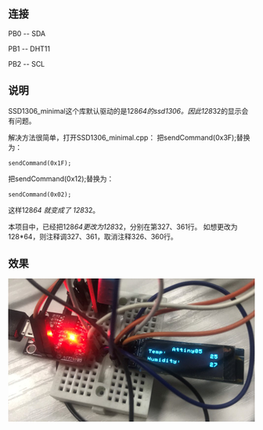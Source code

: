 ## 连接

PB0 -- SDA

PB1 -- DHT11

PB2 -- SCL

## 说明

SSD1306_minimal这个库默认驱动的是128*64的ssd1306。因此128*32的显示会有问题。

解决方法很简单，打开SSD1306_minimal.cpp：
把sendCommand(0x3F);替换为：
```
sendCommand(0x1F);
```

把sendCommand(0x12);替换为：
```
sendCommand(0x02);
```

这样128*64 就变成了 128*32。


本项目中，已经把128*64更改为128*32，分别在第327、361行。
如想更改为128*64，则注释调327、361，取消注释326、360行。

## 效果

![](photo15718368600.png)
